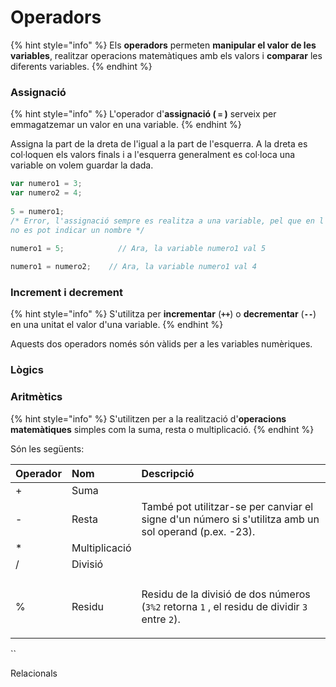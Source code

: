 # Operadors

{% hint style="info" %}
Els **operadors** permeten **manipular el valor de les variables**, realitzar operacions matemàtiques amb els valors i **comparar** les diferents variables.
{% endhint %}

### Assignació

{% hint style="info" %}
L'operador d'**assignació \( `=` \)** serveix per emmagatzemar un valor en una variable.
{% endhint %}

Assigna la part de la dreta de l'igual a la part de l'esquerra. A la dreta es col·loquen els valors finals i a l'esquerra generalment es col·loca una variable on volem guardar la dada.

```javascript
var numero1 = 3; 
var numero2 = 4; 
 
5 = numero1;
/* Error, l'assignació sempre es realitza a una variable, pel que en l'esquerra 
no es pot indicar un nombre */ 
 
numero1 = 5; 			// Ara, la variable numero1 val 5 

numero1 = numero2;    // Ara, la variable numero1 val 4 
```

### Increment i decrement

{% hint style="info" %}
S'utilitza per **incrementar** \(**`++`**\) o **decrementar** \(**`--`**\) en una unitat el valor d'una variable.
{% endhint %}

Aquests dos operadors només són vàlids per a les variables numèriques.



### Lògics

### Aritmètics

{% hint style="info" %}
S'utilitzen per a la realització d'**operacions matemàtiques** simples com la suma, resta o multiplicació.
{% endhint %}

Són les següents:

<table>
  <thead>
    <tr>
      <th style="text-align:left">Operador</th>
      <th style="text-align:left">Nom</th>
      <th style="text-align:left">Descripci&#xF3;</th>
    </tr>
  </thead>
  <tbody>
    <tr>
      <td style="text-align:left">+</td>
      <td style="text-align:left">Suma</td>
      <td style="text-align:left"></td>
    </tr>
    <tr>
      <td style="text-align:left">-</td>
      <td style="text-align:left">Resta</td>
      <td style="text-align:left">Tamb&#xE9; pot utilitzar-se per canviar el signe d&apos;un n&#xFA;mero
        si s&apos;utilitza amb un sol operand (p.ex. -23).</td>
    </tr>
    <tr>
      <td style="text-align:left">*</td>
      <td style="text-align:left">Multiplicaci&#xF3;</td>
      <td style="text-align:left"></td>
    </tr>
    <tr>
      <td style="text-align:left">/</td>
      <td style="text-align:left">Divisi&#xF3;</td>
      <td style="text-align:left"></td>
    </tr>
    <tr>
      <td style="text-align:left"></td>
      <td style="text-align:left"></td>
      <td style="text-align:left"></td>
    </tr>
    <tr>
      <td style="text-align:left">%</td>
      <td style="text-align:left">Residu</td>
      <td style="text-align:left">
        <p></p>
        <p>Residu de la divisi&#xF3; de dos n&#xFA;meros (<code>3%2</code> retorna <code>1</code> ,
          el residu de dividir <code>3</code> entre <code>2</code>).</p>
      </td>
    </tr>
  </tbody>
</table>

\`\`

Relacionals



